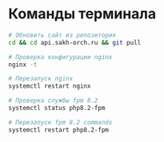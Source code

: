 # Команды терминала

```bash
# Обновить сайт из репозитория
cd && cd api.sakh-orch.ru && git pull
```
```bash
# Проверка конфигурации nginx
nginx -t
```
```bash
# Перезапуск nginx
systemctl restart nginx
```
```bash
# Проверка службы fpm 8.2
systemctl status php8.2-fpm
```
```bash
# Перезапуск fpm 8.2 commands
systemctl restart php8.2-fpm
```